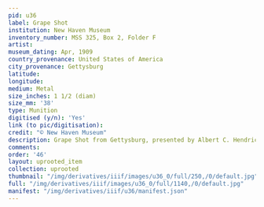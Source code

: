 ```yaml
---
pid: u36
label: Grape Shot
institution: New Haven Museum
inventory_number: MSS 325, Box 2, Folder F
artist:
museum_dating: Apr, 1909
country_provenance: United States of America
city_provenance: Gettysburg
latitude:
longitude:
medium: Metal
size_inches: 1 1/2 (diam)
size_mm: '38'
type: Munition
digitised (y/n): 'Yes'
link (to pic/digitisation):
credit: "© New Haven Museum"
description: Grape Shot from Gettysburg, presented by Albert C. Hendrick
comments:
order: '46'
layout: uprooted_item
collection: uprooted
thumbnail: "/img/derivatives/iiif/images/u36_0/full/250,/0/default.jpg"
full: "/img/derivatives/iiif/images/u36_0/full/1140,/0/default.jpg"
manifest: "/img/derivatives/iiif/u36/manifest.json"
---
```

